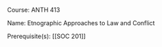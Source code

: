 




Course: ANTH 413

Name: Etnographic Approaches to Law and Conflict

Prerequisite(s): [[SOC 201]]